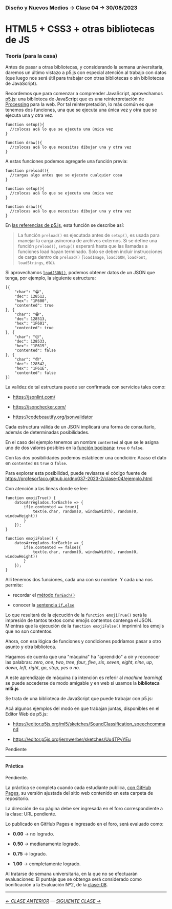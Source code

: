### Diseño y Nuevos Medios → Clase 04 → 30/08/2023

# HTML5 + CSS3 + otras bibliotecas de JS

### Teoría (para la casa)

Antes de pasar a otras bibliotecas, y considerando la semana universitaria, daremos un último vistazo a p5.js con especial atención al trabajo con datos (que luego nos será útil para trabajar con otras bibliotecas o sin bibliotecas de JavaScript).

Recordemos que para comenzar a comprender JavaScript, aprovechamos [p5.js](https://p5js.org/es/): una biblioteca de JavaScript que es una reinterpretación de [Processing](https://processing.org/) para la web. Por tal reinterpretación, lo más común es que tenemos dos funciones, una que se ejecuta una única vez y otra que se ejecuta una y otra vez. 

```
function setup(){
  //colocas acá lo que se ejecuta una única vez
}

function draw(){
  //colocas acá lo que necesitas dibujar una y otra vez
}
```

A estas funciones podemos agregarle una función previa:

```
function preload(){
  //cargas algo antes que se ejecute cualquier cosa
}

function setup(){
  //colocas acá lo que se ejecuta una única vez
}

function draw(){
  //colocas acá lo que necesitas dibujar una y otra vez
}
```

En [las referencias de p5.js](https://p5js.org/es/reference/#/p5/preload), esta función se describe así:

> La función `preload()` es ejecutada antes de `setup()`, es usada para manejar la carga asíncrona de archivos externos. Si se define una función `preload()`, `setup()` esperará hasta que las llamadas a funciones load hayan terminado. Solo se deben incluir instrucciones de carga dentro de `preload()` (`loadImage`, `loadJSON`, `loadFont`, `loadStrings`, etc).

Si aprovechamos [`loadJSON()`](https://p5js.org/es/reference/#/p5/loadJSON), podemos obtener datos de un JSON que tenga, por ejemplo, la siguiente estructura:

```
[{
	"char": "😀",
	"dec": 128512,
	"hex": "1F600",
	"contented": true
}, {
	"char": "😁",
	"dec": 128513,
	"hex": "1F601",
	"contented": true
}, {
	"char": "😕",
	"dec": 128533,
	"hex": "1F615",
	"contented": false
}, {
	"char": "😞",
	"dec": 128542,
	"hex": "1F61E",
	"contented": false
}]
```

La validez de tal estructura puede ser confirmada con servicios tales como: 

- https://jsonlint.com/

- https://jsonchecker.com/

- https://codebeautify.org/jsonvalidator

Cada estructura válida de un JSON implicará una forma de consultarlo, además de determinadas posibilidades. 

En el caso del ejemplo tenemos un nombre `contented` al que se le asigna uno de dos valores posibles en la [función booleana](https://es.wikipedia.org/wiki/Funci%C3%B3n_booleana): `true` o `false`.

Con las dos posibilidades podemos establecer una condición: Acaso el dato en `contented` es `true` o `false`. 

Para explorar esta posibilidad, puede revisarse el código fuente de https://profesorfaco.github.io/dno037-2023-2/clase-04/ejemplo.html

Con atención a las líneas donde se lee: 

```
function emojiTrue() {
	datosArreglados.forEach(e => {
		if(e.contented == true){
			text(e.char, random(0, windowWidth), random(0, windowHeight))
		}
	});
}

function emojiFalse() {
	datosArreglados.forEach(e => {
		if(e.contented == false){
			text(e.char, random(0, windowWidth), random(0, windowHeight))
		}
	});
}
```

Allí tenemos dos funciones, cada una con su nombre. Y cada una nos permite:

- recordar el [método `forEach()`](https://developer.mozilla.org/es/docs/Web/JavaScript/Reference/Global_Objects/Array/forEach)

- conocer la [sentencia `if…else`](https://developer.mozilla.org/es/docs/Web/JavaScript/Reference/Statements/if...else)

Lo que resultará de la ejecución de la `function emojiTrue()` será la impresión de tantos textos como emojis contentos contenga el JSON. Mientras que la ejecución de la `function emojiFalse()` imprimirá los emojis que no son contentos.

Ahora, con esa lógica de funciones y condiciones podríamos pasar a otro asunto y otra biblioteca. 

Hagamos de cuenta que una "máquina" ha "aprendido" a oir y reconocer las palabras: *zero*, *one*, *two*, *tree*, *four*, *five*, *six*, *seven*, *eight*, *nine*, *up*, *down*, *left*, *right*, *go*, *stop*, *yes* o *no*.

A este aprendizaje de máquina (la intención es referir al *machine learning*) se puede accederse de modo amigable y en web si usamos la **biblioteca ml5.js**

Se trata de una biblioteca de JavaScript que puede trabajar con p5.js: 

Acá algunos ejemplos del modo en que trabajan juntas, disponibles en el Editor Web de p5.js: 

- https://editor.p5js.org/ml5/sketches/SoundClassification_speechcommand

- https://editor.p5js.org/jernwerber/sketches/Uu4TPyYEu

Pendiente

- - - - - - - - - - - - -

#### Práctica

Pendiente.

La práctica se completa cuando cada estudiante publica, [con GitHub Pages](https://docs.github.com/es/pages/getting-started-with-github-pages/configuring-a-publishing-source-for-your-github-pages-site#publishing-from-a-branch), su versión ajustada del sitio web contenido en esta carpeta de repositorio.

La dirección de su página debe ser ingresada en el foro correspondiente a la clase: URL pendiente.

Lo publicado en GitHub Pages e ingresado en el foro, será evaluado como:

- **0.00** → no logrado.

- **0.50** → medianamente logrado.

- **0.75** → logrado.

- **1.00** → completamente logrado.

Al tratarse de semana universitaria, en la que no se efectuarán evaluaciones: El puntaje que se obtenga será considerado como bonificación a la Evaluación Nº2, de la [clase-08](https://github.com/profesorfaco/dno037-2023-2/tree/main/clase-08).

- - - - - - - 

###### [← CLASE ANTERIOR](https://github.com/profesorfaco/dno037-2023-2/tree/main/clase-03) — [SIGUIENTE CLASE →](https://github.com/profesorfaco/dno037-2023-2/tree/main/clase-05)
